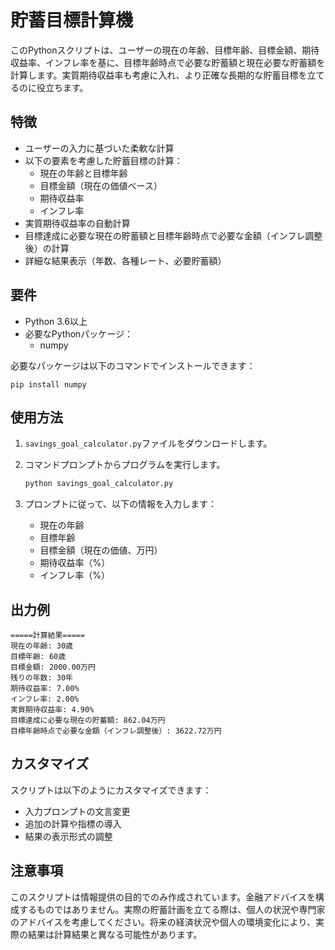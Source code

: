 # 貯蓄目標計算機

このPythonスクリプトは、ユーザーの現在の年齢、目標年齢、目標金額、期待収益率、インフレ率を基に、目標年齢時点で必要な貯蓄額と現在必要な貯蓄額を計算します。実質期待収益率も考慮に入れ、より正確な長期的な貯蓄目標を立てるのに役立ちます。

## 特徴

- ユーザーの入力に基づいた柔軟な計算
- 以下の要素を考慮した貯蓄目標の計算：
  - 現在の年齢と目標年齢
  - 目標金額（現在の価値ベース）
  - 期待収益率
  - インフレ率
- 実質期待収益率の自動計算
- 目標達成に必要な現在の貯蓄額と目標年齢時点で必要な金額（インフレ調整後）の計算
- 詳細な結果表示（年数、各種レート、必要貯蓄額）

## 要件

- Python 3.6以上
- 必要なPythonパッケージ：
  - numpy

必要なパッケージは以下のコマンドでインストールできます：

```
pip install numpy
```

## 使用方法

1. `savings_goal_calculator.py`ファイルをダウンロードします。

2. コマンドプロンプトからプログラムを実行します。
   ```bash
   python savings_goal_calculator.py
   ```

3. プロンプトに従って、以下の情報を入力します：
   - 現在の年齢
   - 目標年齢
   - 目標金額（現在の価値、万円）
   - 期待収益率（%）
   - インフレ率（%）

## 出力例

```
=====計算結果=====
現在の年齢: 30歳
目標年齢: 60歳
目標金額: 2000.00万円
残りの年数: 30年
期待収益率: 7.00%
インフレ率: 2.00%
実質期待収益率: 4.90%
目標達成に必要な現在の貯蓄額: 862.04万円
目標年齢時点で必要な金額（インフレ調整後）: 3622.72万円
```

## カスタマイズ

スクリプトは以下のようにカスタマイズできます：
- 入力プロンプトの文言変更
- 追加の計算や指標の導入
- 結果の表示形式の調整

## 注意事項

このスクリプトは情報提供の目的でのみ作成されています。金融アドバイスを構成するものではありません。実際の貯蓄計画を立てる際は、個人の状況や専門家のアドバイスを考慮してください。将来の経済状況や個人の環境変化により、実際の結果は計算結果と異なる可能性があります。